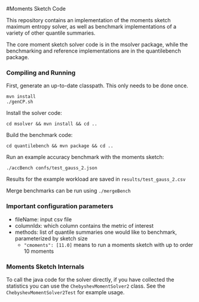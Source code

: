 #Moments Sketch Code

This repository contains an implementation of the moments sketch 
maximum entropy solver, as well as benchmark implementations of a variety
of other quantile summaries.

The core moment sketch solver code is in the msolver package, while
the benchmarking and reference implementations are in the quantilebench
package.

### Compiling and Running

First, generate an up-to-date classpath. This only needs to be done once.
```
mvn install
./genCP.sh
```

Install the solver code:
```
cd msolver && mvn install && cd ..
```

Build the benchmark code:
```
cd quantilebench && mvn package && cd ..
```

Run an example accuracy benchmark with the moments sketch:
```
./accBench confs/test_gauss_2.json
```
Results for the example workload are saved in `results/test_gauss_2.csv`

Merge benchmarks can be run using `./mergeBench`

### Important configuration parameters

- fileName: input csv file
- columnIdx: which column contains the metric of interest
- methods: list of quantile summaries one would like to benchmark, 
parameterized by sketch size
    - `"cmoments": [11.0]` means to run a moments sketch 
    with up to order 10 moments


### Moments Sketch Internals

To call the java code for the solver directly, if you have collected the
statistics you can use the `ChebyshevMomentSolver2` class. See the
`ChebyshevMomentSolver2Test` for example usage.